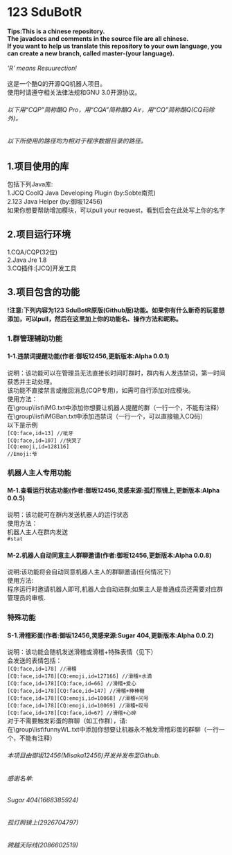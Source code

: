 # 123 SduBotR
**Tips:This is a chinese repository.**<br>
**The javadocs and comments in the source file are all chinese.**<br>
**If you want to help us translate this repository to your own language, you can create a new branch, called master-(your language).**<br>
<br>
*'R' means Resuurection!*<br>
<br>
这是一个酷Q的开源QQ机器人项目。<br>
使用时请遵守相关法律法规和GNU 3.0开源协议。<br>
###### 以下用“CQP”简称酷Q Pro，用“CQA”简称酷Q Air，用“CQ”简称酷Q(CQ码除外)。
###### 以下所使用的路径均为相对于程序数据目录的路径。

## 1.项目使用的库
包括下列Java库:<br>
1.JCQ CoolQ Java Developing Plugin (by:Sobte南荒)<br>
2.123 Java Helper (by:御坂12456)<br>
如果你想要帮助增加模块，可以pull your request，看到后会在此处写上你的名字

## 2.项目运行环境
1.CQA/CQP(32位)<br>
2.Java Jre 1.8<br>
3.CQ插件:[JCQ]开发工具

## 3.项目包含的功能
**!注意:下列内容为123 SduBotR原版(Github版)功能。如果你有什么新奇的玩意想添加，可以pull，然后在这里加上你的功能名、操作方法和昵称。**
### 1.群管理辅助功能
#### 1-1.违禁词提醒功能(作者:御坂12456,更新版本:Alpha 0.0.1)
说明：该功能可以在管理员无法直接长时间盯群时，群内有人发违禁词，第一时间获悉并主动处理。<br>
该功能不直接禁言或撤回消息(CQP专用)，如需可自行添加对应模块。<br>
使用方法：<br>
在\group\list\iMG.txt中添加你想要让机器人提醒的群（一行一个，不能有注释）<br>
在\group\list\iMGBan.txt中添加违禁词（一行一个，可以直接输入CQ码）<br>
以下是示例<br>
<code>[CQ:face,id=13] //呲牙</code><br>
<code>[CQ:face,id=107] //快哭了</code><br>
<code>[CQ:emoji,id=128116] //Emoji:爷</code>

### 机器人主人专用功能
#### M-1.查看运行状态功能(作者:御坂12456,灵感来源:孤灯照镜上,更新版本:Alpha 0.0.5)
说明：该功能可在群内发送机器人的运行状态<br>
使用方法：<br>
机器人主人在群内发送<br>
<code>#stat</code>
#### M-2.机器人自动同意主人群聊邀请(作者:御坂12456,更新版本:Alpha 0.0.8)
说明:该功能将会自动同意机器人主人的群聊邀请(任何情况下)<br>
使用方法: <br>
程序运行时邀请机器人即可,机器人会自动进群;如果主人是普通成员还需要对应群管理员的审核.

### 特殊功能
#### S-1.滑稽彩蛋(作者:御坂12456,灵感来源:Sugar 404,更新版本:Alpha 0.0.2)
说明：该功能会随机发送滑稽或滑稽+特殊表情（见下）<br>
会发送的表情包括：<br>
<code>[CQ:face,id=178] //滑稽</code><br>
<code>[CQ:face,id=178][CQ:emoji,id=127166] //滑稽+水滴</code><br>
<code>[CQ:face,id=178][CQ:face,id=66] //滑稽+爱心</code><br>
<code>[CQ:face,id=178][CQ:face,id=147] //滑稽+棒棒糖</code><br>
<code>[CQ:face,id=178][CQ:emoji,id=10068] //滑稽+问号</code><br>
<code>[CQ:face,id=178][CQ:emoji,id=10069] //滑稽+叹号</code><br>
<code>[CQ:face,id=178][CQ:face,id=67] //滑稽+心碎</code><br>
对于不需要触发彩蛋的群聊（如工作群），请:<br>
在\group\list\funnyWL.txt中添加你想要让机器永不触发滑稽彩蛋的群聊（一行一个，不能有注释）

###### 本项目由御坂12456(Misaka12456)开发并发布至Github.
###### 感谢名单:
###### Sugar 404(1668385924)
###### 孤灯照镜上(2926704797)
###### 跨越天际线(2086602519)
